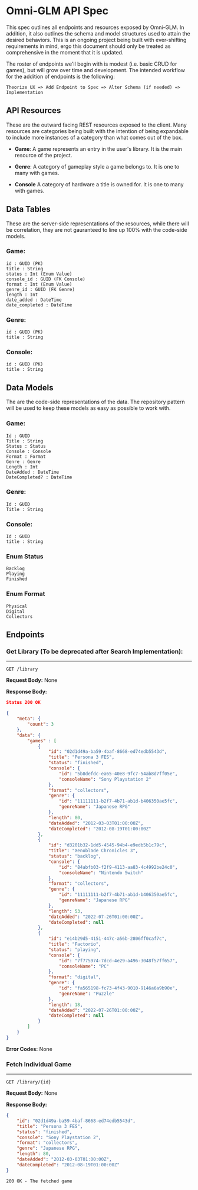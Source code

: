 # Omni-GLM API Spec
This spec outlines all endpoints and resources exposed by Omni-GLM. In addition, it also outlines the schema and model structures used to attain the desired behaviors. This is an ongoing project being built with ever-shifting requirements in mind, ergo this document should only be treated as comprehensive in the moment that it is updated. 

The roster of endpoints we'll begin with is modest (i.e. basic CRUD for games), but will grow over time and development. The intended workflow for the addition of endpoints is the following: 
```
Theorize UX => Add Endpoint to Spec => Alter Schema (if needed) => Implementation
```

## API Resources
These are the outward facing REST resources exposed to the client. Many resources are categories being built with the intention of being expandable to include more instances of a category than what comes out of the box.

* **Game**: A game represents an entry in the user's library. It is the main resource of the project. 

* **Genre**: A category of gameplay style a game belongs to. It is one to many with games.

* **Console** A category of hardware a title is owned for. It is one to many with games.

## Data Tables
These are the server-side representations of the resources, while there will be correlation, they are not gauranteed to line up 100% with the code-side models. 

### Game:
```
id : GUID (PK)
title : String
status : Int (Enum Value)
console_id : GUID (FK Console)
format : Int (Enum Value)
genre_id : GUID (FK Genre)
length : Int
date_added : DateTime
date_completed : DateTime
```

### Genre:
```
id : GUID (PK)
title : String
```

### Console:
```
id : GUID (PK)
title : String
```

## Data Models
The are the code-side representations of the data. The repository pattern will be used to keep these models as easy as possible to work with. 

### Game: 
```
Id : GUID
Title : String
Status : Status
Console : Console
Format : Format
Genre : Genre
Length : Int
DateAdded : DateTime
DateCompleted? : DateTime
```

### Genre:
```
Id : GUID 
Title : String
```

### Console:
```
Id : GUID 
title : String
```

### Enum Status
```
Backlog
Playing
Finished
```

### Enum Format
```
Physical
Digital
Collectors
```

## Endpoints

### Get Library (To be deprecated after Search Implementation):
---
```
GET /library
```

**Request Body:** None

**Response Body:**
```json
Status 200 OK

{
    "meta": {
        "count": 3
    },
    "data": {
        "games" : [
            {
                "id": "02d1d49a-ba59-4baf-8668-ed74edb5543d",
                "title": "Persona 3 FES",
                "status": "finished",
                "console": {
                    "id": "5b8defdc-ea65-40e8-9fc7-54ab8d7ff05e",
                    "consoleName": "Sony Playstation 2"
                },
                "format": "collectors",
                "genre": {
                    "id": "11111111-b2f7-4b71-ab1d-b406350ae5fc",
                    "genreName": "Japanese RPG"
                },
                "length": 80,
                "dateAdded": "2012-03-03T01:00:00Z",
                "dateCompleted": "2012-08-19T01:00:00Z"
            },
            {
                "id": "d3201b32-1dd5-4545-94b4-e9edb5b1c79c",
                "title": "Xenoblade Chronicles 3",
                "status": "backlog",
                "console": {
                    "id": "84abfb03-f2f9-4113-aa83-4c4992be24c0",
                    "consoleName": "Nintendo Switch"
                },
                "format": "collectors",
                "genre": {
                    "id": "11111111-b2f7-4b71-ab1d-b406350ae5fc",
                    "genreName": "Japanese RPG"
                },
                "length": 53,
                "dateAdded": "2022-07-26T01:00:00Z",
                "dateCompleted": null
            },
            {
                "id": "e14b29d5-4151-447c-a56b-2806ff0caf7c",
                "title": "Factorio",
                "status": "playing",
                "console": {
                    "id": "7f775974-7dcd-4e29-a496-3048f57ff657",
                    "consoleName": "PC"
                },
                "format": "digital",
                "genre": {
                    "id": "fa565198-fc73-4f43-9010-9146a6a9b90e",
                    "genreName": "Puzzle"
                },
                "length": 18,
                "dateAdded": "2022-07-26T01:00:00Z",
                "dateCompleted": null
            }
        ]
    }
}
```

**Error Codes:** None

### Fetch Individual Game
---
`GET /library/{id}`

**Request Body:** None

**Response Body:**
```json
{
    "id": "02d1d49a-ba59-4baf-8668-ed74edb5543d",
    "title": "Persona 3 FES",
    "status": "finished",
    "console": "Sony Playstation 2",
    "format": "collectors",
    "genre": "Japanese RPG",
    "length": 80,
    "dateAdded": "2012-03-03T01:00:00Z",
    "dateCompleted": "2012-08-19T01:00:00Z"
}
```

`200 OK - The fetched game`